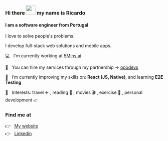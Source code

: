 ### Hi there <img src="https://raw.githubusercontent.com/iampavangandhi/iampavangandhi/master/gifs/Hi.gif" width="30"> my name is Ricardo
#### I am a software engineer from Portugal
I love to solve people's problems.

I develop full-stack web solutions and mobile apps.

💻  &nbsp; I'm currently working at <a href="https://5mins.ai/">5Mins.ai</a>

💼  &nbsp; You can hire my services through my partnership -> <a href="https://github.com/opodevs">opodevs</a>

🌱 &nbsp; I’m currently improving my skills on: **React (JS, Native)**, and learning **E2E Testing**

💙 &nbsp; Interests: travel ✈️ , reading 📖 , movies 🎬 , exercise 🏃 , personal development 📈

### Find me at

<p align="left">
  👉  &nbsp;
  <a href="https://ricardopbarbosa.com" target="_blank">
    My website
  </a>
  <br/>
  👉 &nbsp;
  <a href="https://www.linkedin.com/in/ricardopbarbosa" target="_blank">
    Linkedin
  </a>
</p>

